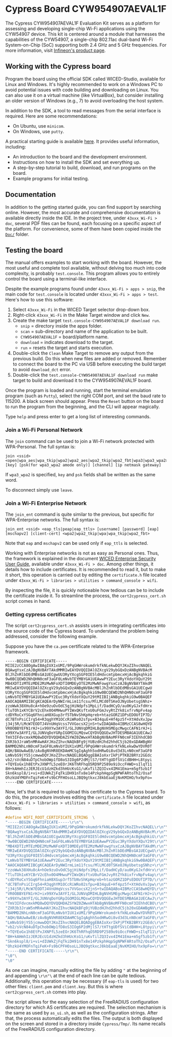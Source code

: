 # Cypress Board CYW954907AEVAL1F

The Cypress CYW954907AEVAL1F Evaluation Kit serves as a platform for assessing and developing single-chip Wi-Fi applications using the CYW54907 device.
This kit is centered around a module that harnesses the capabilities of the CYW54907, a single-chip 802.11ac dual-band Wi-Fi System-on-Chip (SoC) supporting both 2.4 GHz and 5 GHz frequencies.
For more information, visit [Infineon's product page](https://www.infineon.com/cms/en/product/evaluation-boards/cyw954907aeval1f/).


## Working with the Cypress board

Program the board using the official SDK called WICED-Studio, available for Linux and Windows. It's highly recommended to work on a Windows PC to avoid potential issues with code building and downloading on Linux. You can also use it on a virtual machine (like VirtualBox), but consider installing an older version of Windows (e.g., 7) to avoid overloading the host system.

In addition to the SDK, a tool to read messages from the serial interface is required. Here are some recommendations:

- On Ubuntu, use `minicom`.
- On Windows, use `putty`.

A practical starting guide is available [here](https://www.infineon.com/dgdl/Infineon-CYW954907AEVAL1F_Evaluation_Kit_User_Guide-UserManual-v01_00-EN.pdf?fileId=8ac78c8c7d0d8da4017d0eff8331169e). It provides useful information, including:

- An introduction to the board and the development environment.
- Instructions on how to install the SDK and set everything up.
- A step-by-step tutorial to build, download, and run programs on the board.
- Example programs for initial testing.

## Documentation

In addition to the getting started guide, you can find support by searching online. However, the most accurate and comprehensive documentation is available directly inside the IDE. In the project tree, under `43xxx_Wi-Fi > doc`, several PDF files can be found, each focusing on a specific aspect of the platform. For convenience, some of them have been copied inside the [`Doc/`](Doc/) folder.

## Testing the board

The manual offers examples to start working with the board. However, the most useful and complete tool available, without delving too much into code complexity, is probably `test.console`. This program allows you to entirely control the board using a terminal-like interface.

Despite the example programs found under `43xxx_Wi-Fi > apps > snip`, the main code for `test.console` is located under `43xxx_Wi-Fi > apps > test`. Here's how to use this software:

1. Select `43xxx_Wi-Fi` in the WICED Target selector drop-down box.
2. Right-click `43xxx_Wi-Fi` in the Make Target window and click `New`.
3. Create the make target `test.console-CYW954907AEVAL1F download run`.
   - `snip` = directory inside the apps folder.
   - `scan` = sub-directory and name of the application to be built.
   - `CYW954907AEVAL1F` = board/platform name.
   - `download` = indicates download to the target.
   - `run` = resets the target and starts execution.
4. Double-click the `Clean` Make Target to remove any output from the previous build. Do this when new files are added or removed. Remember to connect the board to the PC via USB before executing the build target to avoid `download_dct` error.
5. Double-click the `test.console-CYW954907AEVAL1F download run` make target to build and download it to the CYW954907AEVAL1F board.

Once the program is loaded and running, start the terminal emulation program (such as `Putty`), select the right COM port, and set the baud rate to 115200. A black screen should appear. Press the `Reset` button on the board to run the program from the beginning, and the CLI will appear magically.

Type `help` and press enter to get a long list of interesting commands.

### Join a Wi-Fi Personal Network

The `join` command can be used to join a Wi-Fi network protected with WPA-Personal. The full syntax is:

```plain text
join <ssid> <open|wpa_aes|wpa_tkip|wpa2|wpa2_aes|wpa2_tkip|wpa2_fbt|wpa3|wpa3_wpa2> [key] [psk(for wpa3_wpa2 amode only)] [channel] [ip netmask gateway]
```

If `wpa3_wpa2` is specified, `key` and `psk` fields shall be written as the same word.

To disconnect simply use `leave`.

### Join a Wi-Fi Enterprise Network

The `join_ent` command is quite similar to the previous, but specific for WPA-Enterprise networks. The full syntax is:

```plain text
join_ent <ssid> <eap_tls|peap|eap_ttls> [username] [password] [eap] [mschapv2] [client-cert] <wpa2|wpa2_tkip|wpa|wpa_tkip|wpa2_fbt>
```

Note that `eap` and `mschapv2` can be used only if `eap_ttls` is selected.

Working with Enterprise networks is not as easy as Personal ones. Thus, the framework is explained in the document [WICED Enterprise Security User Guide](WICED-Enterprise_Security_User_Guide-Enterprise_Security_User_guide_002-22776_00_V.pdf), available under `43xxx_Wi-Fi > doc`.
Among other things, it details how to include certificates.
It is recommended to read it, but to make it short, this operation is carried out by editing the `certificate.h` file located under `43xxx_Wi-Fi > libraries > utilities > command_console > wifi`.

By inspecting the file, it is quickly noticeable how tedious can be to include the certificate inside it. To streamline the process, the `cert2cypress_cert.sh` script comes in hand.

### Getting cypress certificates

The script `cert2cypress_cert.sh` assists users in integrating certificates into the source code of the Cypress board.
To understand the problem being addressed, consider the following example.

Suppose you have the `ca.pem` certificate related to the WPA-Enterprise framework.

```plain text
-----BEGIN CERTIFICATE-----
MIIE2zCCA8OgAwIBAgIUX1xUMI/9PqGHWrokumdrkfkNLekwDQYJKoZIhvcNAQEL
BQAwgYsxCzAJBgNVBAYTAkdMMRIwEAYDVQQIDAlOZXcgV29ybGQxDzANBgNVBAcM
BlJhZnRlbDEdMBsGA1UECgwUU3RyYXcgSGF0IE5ldHdvcmtpbmcxHjAcBgkqhkiG
9w0BCQEWD2NhQHN0cmF3aGF0LmNvbTEYMBYGA1UEAwwPY2Euc3RyYXdoYXQuY29t
MB4XDTIzMTEzMDE2MzMwNFoXDTI0MDEyOTE2MzMwNFowgYsxCzAJBgNVBAYTAkdM
MRIwEAYDVQQIDAlOZXcgV29ybGQxDzANBgNVBAcMBlJhZnRlbDEdMBsGA1UECgwU
U3RyYXcgSGF0IE5ldHdvcmtpbmcxHjAcBgkqhkiG9w0BCQEWD2NhQHN0cmF3aGF0
LmNvbTEYMBYGA1UEAwwPY2Euc3RyYXdoYXQuY29tMIIBIjANBgkqhkiG9w0BAQEF
AAOCAQ8AMIIBCgKCAQEArDyNWIrmLim11fcsu/MlLMCd0TSKeOJNyUbetsgSNhz+
zzoWwk38XHu8cA+hOe9zuOvOdC5gjHiNdpfs1MpLif/DadHCyD/au0KyGJxfdHrx
TluTOh1xKYCBrV2cEhx0O4MHwuPYIWxQKsftxU0uFGmJvyRtZYk8ixfrvNpFv4ap
cdDYRoCxYSGq6FhniaH8XGup3rf5TbNvShKpHqreb+htazGORZ1DPsEDOUfIP7D/
dC7BTnPsiCIrg54+R3qghYM1OCcRiWRo02sfpu+B34quE+Hf4pz5f+XtHdvXvJpw
j34j5R/LMcW7EODTJ4VnUHqVcss7VVGocsX2jnS+twIDAQABo4IBMzCCAS8wHQYD
VR0OBBYEFN1rHJ+ix99XYw3AYFI/GLJUNVqDMIHLBgNVHSMEgcMwgcCAFN1rHJ+i
x99XYw3AYFI/GLJUNVqDoYGRpIGOMIGLMQswCQYDVQQGEwJHTDESMBAGA1UECAwJ
TmV3IFdvcmxkMQ8wDQYDVQQHDAZSYWZ0ZWwxHTAbBgNVBAoMFFN0cmF3IEhhdCBO
ZXR3b3JraW5nMR4wHAYJKoZIhvcNAQkBFg9jYUBzdHJhd2hhdC5jb20xGDAWBgNV
BAMMD2NhLnN0cmF3aGF0LmNvbYIUX1xUMI/9PqGHWrokumdrkfkNLekwDwYDVR0T
AQH/BAUwAwEB/zAvBgNVHR8EKDAmMCSgIqAghh5odHRwOi8vd3d3LnN0cmF3aGF0
LmNvbS9jYS5jcmwwDQYJKoZIhvcNAQELBQADggEBAIoXxrIkPjPTKB2BRYz2GEdc
vb2/sVcN84uDTpChobOWp1fD8oS3IOg6P2dMjlS7/tHTtgUDfSViCdBHH+L8tpyi
+TQYEoGx1h8EtPxJXNPfL5zeEOrJK6ThRFhqO5RD9P2589o9iOccFHWD+sIlqT11
8H+kAHmhIzJERJEcU1dzHZkd3hHUcKsG1/uKvTilZQ3Ivx4IM41Ema+m5gf5zb1f
Skn6kspl8/i+vi+dIUWkZjFqTkiDH91nTx8e14PzkphHqpSgNPWFARtoTh2/Osaf
OhzkU4YMOFnTqiFeK+Fs9bCPFHOsoLLJBQ9gtkxcJ8kbEaaEjNvKMIHO/hx9pFo=
-----END CERTIFICATE-----
```

Now, let's that is required to upload this certificate to the Cypress board.
To do this, the procedure involves editing the `certificate.h` file located under `43xxx_Wi-Fi > libraries > utilities > command_console > wifi`, as follows:

```c
#define WIFI_ROOT_CERTIFICATE_STRING  \
"-----BEGIN CERTIFICATE-----\r\n"\
"MIIE2zCCA8OgAwIBAgIUX1xUMI/9PqGHWrokumdrkfkNLekwDQYJKoZIhvcNAQEL\r\n"\
"BQAwgYsxCzAJBgNVBAYTAkdMMRIwEAYDVQQIDAlOZXcgV29ybGQxDzANBgNVBAcM\r\n"\
"BlJhZnRlbDEdMBsGA1UECgwUU3RyYXcgSGF0IE5ldHdvcmtpbmcxHjAcBgkqhkiG\r\n"\
"9w0BCQEWD2NhQHN0cmF3aGF0LmNvbTEYMBYGA1UEAwwPY2Euc3RyYXdoYXQuY29t\r\n"\
"MB4XDTIzMTEzMDE2MzMwNFoXDTI0MDEyOTE2MzMwNFowgYsxCzAJBgNVBAYTAkdM\r\n"\
"MRIwEAYDVQQIDAlOZXcgV29ybGQxDzANBgNVBAcMBlJhZnRlbDEdMBsGA1UECgwU\r\n"\
"U3RyYXcgSGF0IE5ldHdvcmtpbmcxHjAcBgkqhkiG9w0BCQEWD2NhQHN0cmF3aGF0\r\n"\
"LmNvbTEYMBYGA1UEAwwPY2Euc3RyYXdoYXQuY29tMIIBIjANBgkqhkiG9w0BAQEF\r\n"\
"AAOCAQ8AMIIBCgKCAQEArDyNWIrmLim11fcsu/MlLMCd0TSKeOJNyUbetsgSNhz+\r\n"\
"zzoWwk38XHu8cA+hOe9zuOvOdC5gjHiNdpfs1MpLif/DadHCyD/au0KyGJxfdHrx\r\n"\
"TluTOh1xKYCBrV2cEhx0O4MHwuPYIWxQKsftxU0uFGmJvyRtZYk8ixfrvNpFv4ap\r\n"\
"cdDYRoCxYSGq6FhniaH8XGup3rf5TbNvShKpHqreb+htazGORZ1DPsEDOUfIP7D/\r\n"\
"dC7BTnPsiCIrg54+R3qghYM1OCcRiWRo02sfpu+B34quE+Hf4pz5f+XtHdvXvJpw\r\n"\
"j34j5R/LMcW7EODTJ4VnUHqVcss7VVGocsX2jnS+twIDAQABo4IBMzCCAS8wHQYD\r\n"\
"VR0OBBYEFN1rHJ+ix99XYw3AYFI/GLJUNVqDMIHLBgNVHSMEgcMwgcCAFN1rHJ+i\r\n"\
"x99XYw3AYFI/GLJUNVqDoYGRpIGOMIGLMQswCQYDVQQGEwJHTDESMBAGA1UECAwJ\r\n"\
"TmV3IFdvcmxkMQ8wDQYDVQQHDAZSYWZ0ZWwxHTAbBgNVBAoMFFN0cmF3IEhhdCBO\r\n"\
"ZXR3b3JraW5nMR4wHAYJKoZIhvcNAQkBFg9jYUBzdHJhd2hhdC5jb20xGDAWBgNV\r\n"\
"BAMMD2NhLnN0cmF3aGF0LmNvbYIUX1xUMI/9PqGHWrokumdrkfkNLekwDwYDVR0T\r\n"\
"AQH/BAUwAwEB/zAvBgNVHR8EKDAmMCSgIqAghh5odHRwOi8vd3d3LnN0cmF3aGF0\r\n"\
"LmNvbS9jYS5jcmwwDQYJKoZIhvcNAQELBQADggEBAIoXxrIkPjPTKB2BRYz2GEdc\r\n"\
"vb2/sVcN84uDTpChobOWp1fD8oS3IOg6P2dMjlS7/tHTtgUDfSViCdBHH+L8tpyi\r\n"\
"+TQYEoGx1h8EtPxJXNPfL5zeEOrJK6ThRFhqO5RD9P2589o9iOccFHWD+sIlqT11\r\n"\
"8H+kAHmhIzJERJEcU1dzHZkd3hHUcKsG1/uKvTilZQ3Ivx4IM41Ema+m5gf5zb1f\r\n"\
"Skn6kspl8/i+vi+dIUWkZjFqTkiDH91nTx8e14PzkphHqpSgNPWFARtoTh2/Osaf\r\n"\
"OhzkU4YMOFnTqiFeK+Fs9bCPFHOsoLLJBQ9gtkxcJ8kbEaaEjNvKMIHO/hx9pFo=\r\n"\
"-----END CERTIFICATE-----\r\n"\
"\0"\
"\0"
```

As one can imagine, manually editing the file by adding `"` at the beginning of and appending `\r\n"\` at the end of each line can be quite tedious.
Additionally, this operation may be necessary (if `eap-tls` is used) for two other files: `client.pem` and `client.key`.
But this is where `cert2cypress_cert.sh` comes into play.

The script allows for the easy selection of the FreeRADIUS configuration directory for which AS certificates are required.
The selection mechanism is the same as used by `as_ui.sh`, as well as the configuration strings.
After that, the process automatically edits the files.
The output is both displayed on the screen and stored in a directory inside `Cypress/Tmp/`.
Its name recalls of the FreeRADIUS configuration directory.
